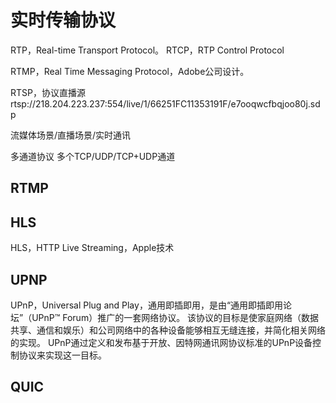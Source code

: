 # 实时传输协议
RTP，Real-time Transport Protocol。
RTCP，RTP Control Protocol

RTMP，Real Time Messaging Protocol，Adobe公司设计。

RTSP，协议直播源  
rtsp://218.204.223.237:554/live/1/66251FC11353191F/e7ooqwcfbqjoo80j.sdp

流媒体场景/直播场景/实时通讯

多通道协议
多个TCP/UDP/TCP+UDP通道
## RTMP
## HLS
HLS，HTTP Live Streaming，Apple技术

## UPNP
UPnP，Universal Plug and Play，通用即插即用，是由“通用即插即用论坛”（UPnP™ Forum）推广的一套网络协议。
该协议的目标是使家庭网络（数据共享、通信和娱乐）和公司网络中的各种设备能够相互无缝连接，并简化相关网络的实现。
UPnP通过定义和发布基于开放、因特网通讯网协议标准的UPnP设备控制协议来实现这一目标。
## QUIC